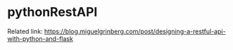 # pythonRestAPI

Related link: https://blog.miguelgrinberg.com/post/designing-a-restful-api-with-python-and-flask
